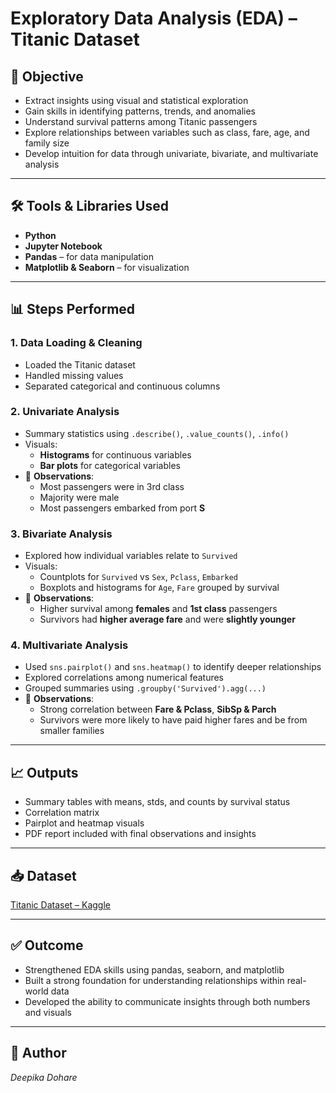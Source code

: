 

# Exploratory Data Analysis (EDA) – Titanic Dataset

## 🎯 Objective

- Extract insights using visual and statistical exploration  
- Gain skills in identifying patterns, trends, and anomalies  
- Understand survival patterns among Titanic passengers  
- Explore relationships between variables such as class, fare, age, and family size  
- Develop intuition for data through univariate, bivariate, and multivariate analysis  

---

## 🛠️ Tools & Libraries Used

- **Python**  
- **Jupyter Notebook**  
- **Pandas** – for data manipulation  
- **Matplotlib & Seaborn** – for visualization  

---

## 📊 Steps Performed

### 1. **Data Loading & Cleaning**
- Loaded the Titanic dataset
- Handled missing values
- Separated categorical and continuous columns

### 2. **Univariate Analysis**
- Summary statistics using `.describe()`, `.value_counts()`, `.info()`
- Visuals:
  - **Histograms** for continuous variables
  - **Bar plots** for categorical variables  
- 📝 **Observations**:
  - Most passengers were in 3rd class
  - Majority were male
  - Most passengers embarked from port **S**

### 3. **Bivariate Analysis**
- Explored how individual variables relate to `Survived`
- Visuals:
  - Countplots for `Survived` vs `Sex`, `Pclass`, `Embarked`
  - Boxplots and histograms for `Age`, `Fare` grouped by survival
- 📝 **Observations**:
  - Higher survival among **females** and **1st class** passengers
  - Survivors had **higher average fare** and were **slightly younger**

### 4. **Multivariate Analysis**
- Used `sns.pairplot()` and `sns.heatmap()` to identify deeper relationships
- Explored correlations among numerical features
- Grouped summaries using `.groupby('Survived').agg(...)`
- 📝 **Observations**:
  - Strong correlation between **Fare & Pclass**, **SibSp & Parch**
  - Survivors were more likely to have paid higher fares and be from smaller families

---

## 📈 Outputs

- Summary tables with means, stds, and counts by survival status  
- Correlation matrix  
- Pairplot and heatmap visuals  
- PDF report included with final observations and insights

---

## 📥 Dataset

[Titanic Dataset – Kaggle](https://www.kaggle.com/datasets/yasserh/titanic-dataset)

---

## ✅ Outcome

- Strengthened EDA skills using pandas, seaborn, and matplotlib  
- Built a strong foundation for understanding relationships within real-world data  
- Developed the ability to communicate insights through both numbers and visuals

---

## 📎 Author
*Deepika Dohare*  


